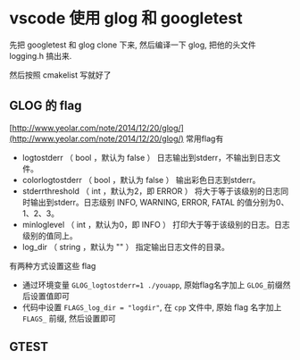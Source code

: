 # vscode 使用 glog 和 googletest

先把 googletest 和 glog clone 下来, 然后编译一下 glog, 把他的头文件 logging.h 搞出来.

然后按照 cmakelist 写就好了

## GLOG 的 flag
[http://www.yeolar.com/note/2014/12/20/glog/](http://www.yeolar.com/note/2014/12/20/glog/)
常用flag有
* logtostderr （ bool ，默认为 false ） 日志输出到stderr，不输出到日志文件。
* colorlogtostderr （ bool ，默认为 false ） 输出彩色日志到stderr。
* stderrthreshold （ int ，默认为2，即 ERROR ） 将大于等于该级别的日志同时输出到stderr。日志级别 INFO, WARNING, ERROR, FATAL 的值分别为0、1、2、3。
* minloglevel （ int ，默认为0，即 INFO ） 打印大于等于该级别的日志。日志级别的值同上。
* log_dir （ string ，默认为 "" ） 指定输出日志文件的目录。

有两种方式设置这些 flag

* 通过环境变量 `GLOG_logtostderr=1 ./youapp`, 原始flag名字加上 `GLOG_`前缀然后设置值即可
* 代码中设置 `FLAGS_log_dir = "logdir"`, 在 `cpp` 文件中, 原始 flag 名字加上 `FLAGS_` 前缀, 然后设置即可


## GTEST
